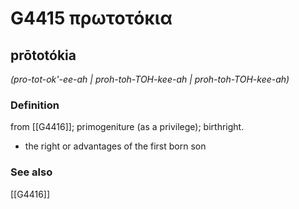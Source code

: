 # G4415 πρωτοτόκια

## prōtotókia

_(pro-tot-ok'-ee-ah | proh-toh-TOH-kee-ah | proh-toh-TOH-kee-ah)_

### Definition

from [[G4416]]; primogeniture (as a privilege); birthright.

- the right or advantages of the first born son

### See also

[[G4416]]

